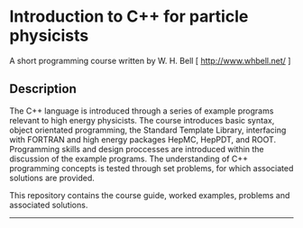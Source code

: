 Introduction to C++ for particle physicists
===========================================

A short programming course written by W. H. Bell [ http://www.whbell.net/ ]

Description
-----------

The C++ language is introduced through a series of example programs relevant to high energy physicists. 
The course introduces basic syntax, object orientated programming, the Standard Template Library, 
interfacing with FORTRAN and high energy packages HepMC, HepPDT, and ROOT. Programming skills and design 
proccesses are introduced within the discussion of the example programs. The understanding of C++ 
programming concepts is tested through set problems, for which associated solutions are provided.

This repository contains the course guide, worked examples, problems and associated solutions.

------------------------------------------------------
